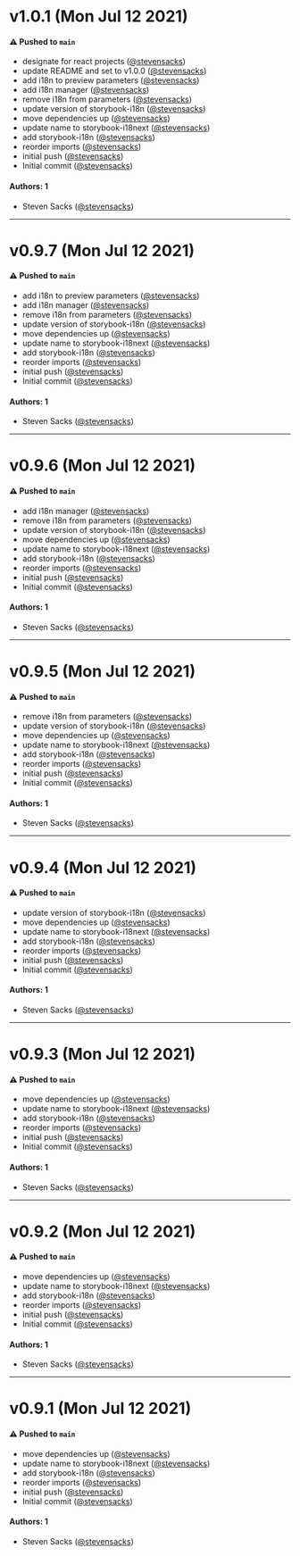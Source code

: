 # v1.0.1 (Mon Jul 12 2021)

#### ⚠️ Pushed to `main`

- designate for react projects ([@stevensacks](https://github.com/stevensacks))
- update README and set to v1.0.0 ([@stevensacks](https://github.com/stevensacks))
- add i18n to preview parameters ([@stevensacks](https://github.com/stevensacks))
- add i18n manager ([@stevensacks](https://github.com/stevensacks))
- remove i18n from parameters ([@stevensacks](https://github.com/stevensacks))
- update version of storybook-i18n ([@stevensacks](https://github.com/stevensacks))
- move dependencies up ([@stevensacks](https://github.com/stevensacks))
- update name to storybook-i18next ([@stevensacks](https://github.com/stevensacks))
- add storybook-i18n ([@stevensacks](https://github.com/stevensacks))
- reorder imports ([@stevensacks](https://github.com/stevensacks))
- initial push ([@stevensacks](https://github.com/stevensacks))
- Initial commit ([@stevensacks](https://github.com/stevensacks))

#### Authors: 1

- Steven Sacks ([@stevensacks](https://github.com/stevensacks))

---

# v0.9.7 (Mon Jul 12 2021)

#### ⚠️ Pushed to `main`

- add i18n to preview parameters ([@stevensacks](https://github.com/stevensacks))
- add i18n manager ([@stevensacks](https://github.com/stevensacks))
- remove i18n from parameters ([@stevensacks](https://github.com/stevensacks))
- update version of storybook-i18n ([@stevensacks](https://github.com/stevensacks))
- move dependencies up ([@stevensacks](https://github.com/stevensacks))
- update name to storybook-i18next ([@stevensacks](https://github.com/stevensacks))
- add storybook-i18n ([@stevensacks](https://github.com/stevensacks))
- reorder imports ([@stevensacks](https://github.com/stevensacks))
- initial push ([@stevensacks](https://github.com/stevensacks))
- Initial commit ([@stevensacks](https://github.com/stevensacks))

#### Authors: 1

- Steven Sacks ([@stevensacks](https://github.com/stevensacks))

---

# v0.9.6 (Mon Jul 12 2021)

#### ⚠️ Pushed to `main`

- add i18n manager ([@stevensacks](https://github.com/stevensacks))
- remove i18n from parameters ([@stevensacks](https://github.com/stevensacks))
- update version of storybook-i18n ([@stevensacks](https://github.com/stevensacks))
- move dependencies up ([@stevensacks](https://github.com/stevensacks))
- update name to storybook-i18next ([@stevensacks](https://github.com/stevensacks))
- add storybook-i18n ([@stevensacks](https://github.com/stevensacks))
- reorder imports ([@stevensacks](https://github.com/stevensacks))
- initial push ([@stevensacks](https://github.com/stevensacks))
- Initial commit ([@stevensacks](https://github.com/stevensacks))

#### Authors: 1

- Steven Sacks ([@stevensacks](https://github.com/stevensacks))

---

# v0.9.5 (Mon Jul 12 2021)

#### ⚠️ Pushed to `main`

- remove i18n from parameters ([@stevensacks](https://github.com/stevensacks))
- update version of storybook-i18n ([@stevensacks](https://github.com/stevensacks))
- move dependencies up ([@stevensacks](https://github.com/stevensacks))
- update name to storybook-i18next ([@stevensacks](https://github.com/stevensacks))
- add storybook-i18n ([@stevensacks](https://github.com/stevensacks))
- reorder imports ([@stevensacks](https://github.com/stevensacks))
- initial push ([@stevensacks](https://github.com/stevensacks))
- Initial commit ([@stevensacks](https://github.com/stevensacks))

#### Authors: 1

- Steven Sacks ([@stevensacks](https://github.com/stevensacks))

---

# v0.9.4 (Mon Jul 12 2021)

#### ⚠️ Pushed to `main`

- update version of storybook-i18n ([@stevensacks](https://github.com/stevensacks))
- move dependencies up ([@stevensacks](https://github.com/stevensacks))
- update name to storybook-i18next ([@stevensacks](https://github.com/stevensacks))
- add storybook-i18n ([@stevensacks](https://github.com/stevensacks))
- reorder imports ([@stevensacks](https://github.com/stevensacks))
- initial push ([@stevensacks](https://github.com/stevensacks))
- Initial commit ([@stevensacks](https://github.com/stevensacks))

#### Authors: 1

- Steven Sacks ([@stevensacks](https://github.com/stevensacks))

---

# v0.9.3 (Mon Jul 12 2021)

#### ⚠️ Pushed to `main`

- move dependencies up ([@stevensacks](https://github.com/stevensacks))
- update name to storybook-i18next ([@stevensacks](https://github.com/stevensacks))
- add storybook-i18n ([@stevensacks](https://github.com/stevensacks))
- reorder imports ([@stevensacks](https://github.com/stevensacks))
- initial push ([@stevensacks](https://github.com/stevensacks))
- Initial commit ([@stevensacks](https://github.com/stevensacks))

#### Authors: 1

- Steven Sacks ([@stevensacks](https://github.com/stevensacks))

---

# v0.9.2 (Mon Jul 12 2021)

#### ⚠️ Pushed to `main`

- move dependencies up ([@stevensacks](https://github.com/stevensacks))
- update name to storybook-i18next ([@stevensacks](https://github.com/stevensacks))
- add storybook-i18n ([@stevensacks](https://github.com/stevensacks))
- reorder imports ([@stevensacks](https://github.com/stevensacks))
- initial push ([@stevensacks](https://github.com/stevensacks))
- Initial commit ([@stevensacks](https://github.com/stevensacks))

#### Authors: 1

- Steven Sacks ([@stevensacks](https://github.com/stevensacks))

---

# v0.9.1 (Mon Jul 12 2021)

#### ⚠️ Pushed to `main`

- move dependencies up ([@stevensacks](https://github.com/stevensacks))
- update name to storybook-i18next ([@stevensacks](https://github.com/stevensacks))
- add storybook-i18n ([@stevensacks](https://github.com/stevensacks))
- reorder imports ([@stevensacks](https://github.com/stevensacks))
- initial push ([@stevensacks](https://github.com/stevensacks))
- Initial commit ([@stevensacks](https://github.com/stevensacks))

#### Authors: 1

- Steven Sacks ([@stevensacks](https://github.com/stevensacks))
